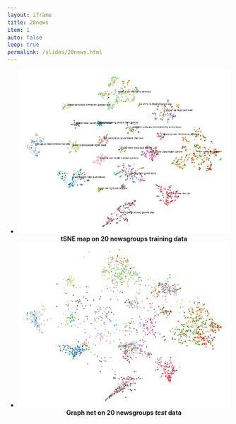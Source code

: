 ```yaml
---
layout: iframe
title: 20news
item: 1
auto: false
loop: true
permalink: /slides/20news.html
---
```


* ![Train](20news/train.png) <center><b>tSNE map on 20 newsgroups training data</b></center>
* ![Test](20news/graph_net.png) <center><b>Graph net on 20 newsgroups <i>test</i> data</b></center>

